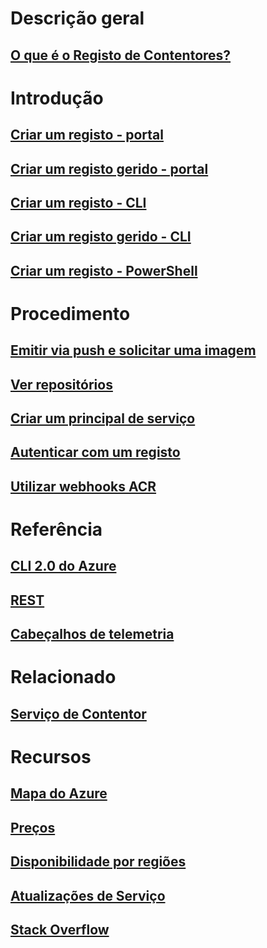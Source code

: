 # Descrição geral


## [O que é o Registo de Contentores?](container-registry-intro.md)


# Introdução

## [Criar um registo - portal](container-registry-get-started-portal.md)

## [Criar um registo gerido - portal](container-registry-managed-get-started-portal.md)

## [Criar um registo - CLI](container-registry-get-started-azure-cli.md)

## [Criar um registo gerido - CLI](container-registry-managed-get-started-azure-cli.md)

## [Criar um registo - PowerShell](container-registry-get-started-powershell.md)


# Procedimento


## [Emitir via push e solicitar uma imagem](container-registry-get-started-docker-cli.md)

## [Ver repositórios](container-registry-repositories.md)

## [Criar um principal de serviço](../azure-resource-manager/resource-group-create-service-principal-portal.md?toc=%2fazure%2fcontainer-registry%2ftoc.json)

## [Autenticar com um registo](container-registry-authentication.md)

## [Utilizar webhooks ACR](./container-registry-webhook.md)


# Referência


## [CLI 2.0 do Azure](/cli/azure/acr)

## [REST](/rest/api/containerregistry)

## [Cabeçalhos de telemetria](container-registry-headers.md)


# Relacionado


## [Serviço de Contentor](/azure/container-service/)


# Recursos

## [Mapa do Azure](https://azure.microsoft.com/roadmap/)

## [Preços](https://azure.microsoft.com/pricing/details/container-registry/)

## [Disponibilidade por regiões](https://azure.microsoft.com/regions/services/)

## [Atualizações de Serviço](https://azure.microsoft.com/en-us/updates/?product=container-registry&updatetype=&platform=)

## [Stack Overflow](http://stackoverflow.com/questions/tagged/azure-container-registry)

